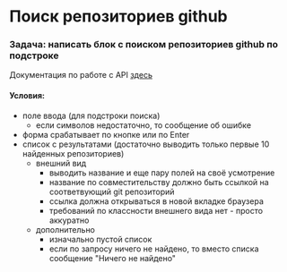 # Поиск репозиториев github

### Задача: написать блок с поиском репозиториев github по подстроке

Документация по работе с API [здесь](https://docs.github.com/en/rest/search?apiVersion=2022-11-28)

#### Условия:
- поле ввода (для подстроки поиска)
  - если символов недостаточно, то сообщение об ошибке
- форма срабатывает по кнопке или по Enter
- список с результатами (достаточно выводить только первые 10 найденных репозиториев)
  - внешний вид
    - выводить название и еще пару полей на своё усмотрение
    - название по совместительству должно быть ссылкой на соответвующий git репозиторий
    - ссылка должна открываться в новой вкладке браузера
    - требований по классности внешнего вида нет - просто аккуратно
  - дополнительно
     - изначально пустой список
     - если по запросу ничего не найдено, то вместо списка сообщение "Ничего не найдено"
